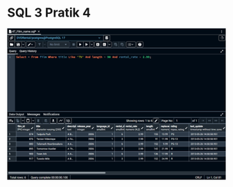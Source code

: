 # SQL 3 Pratik 4
![Örnek Resim](https://github.com/OsmanOzyasar/SQL_projects/blob/main/SQL_3/SQL3_Pratik_4/image(4).png)
